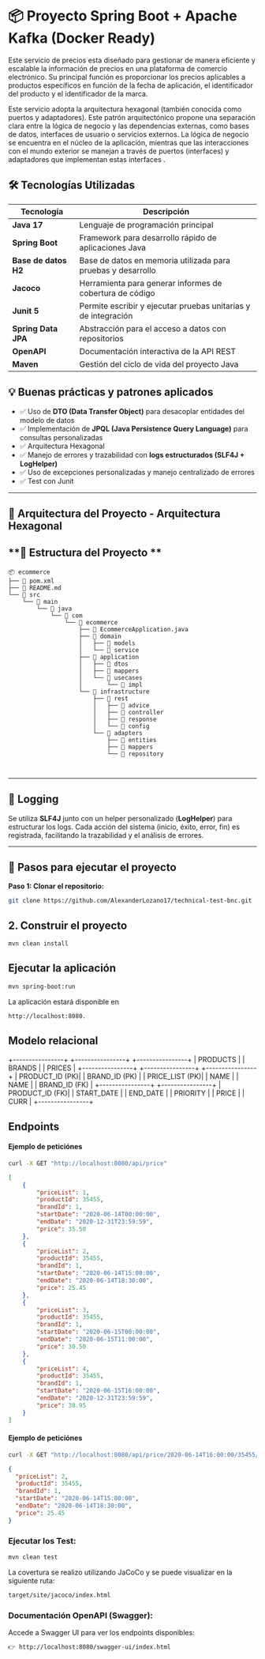 # 📦 Proyecto Spring Boot + Apache Kafka (Docker Ready)
Este servicio de precios esta diseñado para gestionar de manera eficiente y escalable la información de precios en una plataforma de comercio electrónico. Su principal función es proporcionar los precios aplicables a productos específicos en función de la fecha de aplicación, el identificador del producto y el identificador de la marca.

Este servicio adopta la arquitectura hexagonal (también conocida como puertos y adaptadores). Este patrón arquitectónico propone una separación clara entre la lógica de negocio y las dependencias externas, como bases de datos, interfaces de usuario o servicios externos. La lógica de negocio se encuentra en el núcleo de la aplicación, mientras que las interacciones con el mundo exterior se manejan a través de puertos (interfaces) y adaptadores que implementan estas interfaces . 


## 🛠️ Tecnologías Utilizadas

| Tecnología          			 | Descripción                                                   |
|--------------------------------|---------------------------------------------------------------|
| **Java 17**         			 | Lenguaje de programación principal                            |
| **Spring Boot**     			 | Framework para desarrollo rápido de aplicaciones Java         |
| **Base de datos H2**           | Base de datos en memoria utilizada para pruebas y desarrollo  |
| **Jacoco**                     | Herramienta para generar informes de cobertura de código      |
| **Junit 5**                    | Permite escribir y ejecutar pruebas unitarias y de integración|
| **Spring Data JPA** 			 | Abstracción para el acceso a datos con repositorios           |
| **OpenAPI** 		  			 | Documentación interactiva de la API REST 				     |
| **Maven**           			 | Gestión del ciclo de vida del proyecto Java                   |


## 💡 Buenas prácticas y patrones aplicados

- ✅ Uso de **DTO (Data Transfer Object)** para desacoplar entidades del modelo de datos
- ✅ Implementación de **JPQL (Java Persistence Query Language)** para consultas personalizadas
- ✅ Arquitectura Hexagonal
- ✅ Manejo de errores y trazabilidad con **logs estructurados (SLF4J + LogHelper)**
- ✅ Uso de excepciones personalizadas y manejo centralizado de errores
- ✅ Test con Junit

---


## 📘 Arquitectura del Proyecto - Arquitectura Hexagonal

## **📌 Estructura del Proyecto **

```
📦 ecommerce
├── 📄 pom.xml
├── 📄 README.md
└── 📁 src
    └── 📁 main
        └── 📁 java
            └── 📁 com
                └── 📁 ecommerce
                    ├── 📄 EcommerceApplication.java
                    ├── 📁 domain
                    │   ├── 📁 models
                    │   └── 📁 service
                    ├── 📁 application
                    │   ├── 📁 dtos
                    │   ├── 📁 mappers
                    │   └── 📁 usecases
                    │       └── 📁 impl
                    └── 📁 infrastructure
                        ├── 📁 rest
                        │   ├── 📁 advice
                        │   ├── 📁 controller
                        │   ├── 📁 response
                        │   └── 📁 config
                        └── 📁 adapters
                            ├── 📁 entities
                            ├── 📁 mappers
                            └── 📁 repository



```
---

## **📝 Logging**
Se utiliza **SLF4J** junto con un helper personalizado (**LogHelper**) para estructurar los logs.
Cada acción del sistema (inicio, éxito, error, fin) es registrada, facilitando la trazabilidad y el análisis de errores.

---

## 🚀 Pasos para ejecutar el proyecto

 **Paso 1: Clonar el repositorio:**

```bash
git clone https://github.com/AlexanderLozano17/technical-test-bnc.git
```

## 2. Construir el proyecto
```bash
mvn clean install
```

## Ejecutar la aplicación
```bash
mvn spring-boot:run
```
La aplicación estará disponible en
```bash
http://localhost:8080.
```

## Modelo relacional

+----------------+     +----------------+       +----------------+
|   PRODUCTS     |     |    BRANDS      |       |     PRICES     |
+----------------+     +----------------+       +----------------+
| PRODUCT_ID (PK)|     | BRAND_ID (PK)  |       | PRICE_LIST (PK)|
| NAME           |     | NAME           |       | BRAND_ID (FK)  |
+----------------+     +----------------+       | PRODUCT_ID (FK)|
                                                | START_DATE      |
                                                | END_DATE        |
                                                | PRIORITY        |
                                                | PRICE           |
                                                | CURR            |
                                                +----------------+


## Endpoints
#### Ejemplo de peticiónes

```bash
curl -X GET "http://localhost:8080/api/price"
```

```json
[
    {
        "priceList": 1,
        "productId": 35455,
        "brandId": 1,
        "startDate": "2020-06-14T00:00:00",
        "endDate": "2020-12-31T23:59:59",
        "price": 35.50
    },
    {
        "priceList": 2,
        "productId": 35455,
        "brandId": 1,
        "startDate": "2020-06-14T15:00:00",
        "endDate": "2020-06-14T18:30:00",
        "price": 25.45
    },
    {
        "priceList": 3,
        "productId": 35455,
        "brandId": 1,
        "startDate": "2020-06-15T00:00:00",
        "endDate": "2020-06-15T11:00:00",
        "price": 30.50
    },
    {
        "priceList": 4,
        "productId": 35455,
        "brandId": 1,
        "startDate": "2020-06-15T16:00:00",
        "endDate": "2020-12-31T23:59:59",
        "price": 38.95
    }
]
```

#### Ejemplo de peticiónes

```bash
curl -X GET "http://localhost:8080/api/price/2020-06-14T16:00:00/35455/1"
```

```json
{
  "priceList": 2,
  "productId": 35455,
  "brandId": 1,
  "startDate": "2020-06-14T15:00:00",
  "endDate": "2020-06-14T18:30:00",
  "price": 25.45
}
```

### **Ejecutar los Test:**  
```bash
mvn clean test
```
La covertura se realizo utilizando JaCoCo y se puede visualizar en la siguiente ruta:

```bash
target/site/jacoco/index.html
```

### **Documentación OpenAPI (Swagger):**  
   Accede a Swagger UI para ver los endpoints disponibles:  
   
```bash
👉 http://localhost:8080/swagger-ui/index.html
```